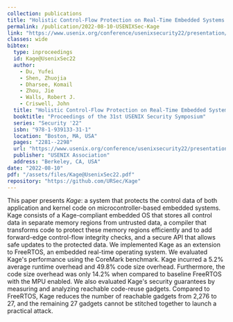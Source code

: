 ```yaml
---
collection: publications
title: "Holistic Control-Flow Protection on Real-Time Embedded Systems with Kage"
permalink: /publication/2022-08-10-USENIXSec-Kage
link: "https://www.usenix.org/conference/usenixsecurity22/presentation/du"
classes: wide
bibtex:
  type: inproceedings
  id: Kage@UsenixSec22
  author:
    - Du, Yufei
    - Shen, Zhuojia
    - Dharsee, Komail
    - Zhou, Jie
    - Walls, Robert J.
    - Criswell, John
  title: "Holistic Control-Flow Protection on Real-Time Embedded Systems with {Kage}"
  booktitle: "Proceedings of the 31st USENIX Security Symposium"
  series: "Security '22"
  isbn: "978-1-939133-31-1"
  location: "Boston, MA, USA"
  pages: "2281--2298"
  url: "https://www.usenix.org/conference/usenixsecurity22/presentation/du"
  publisher: "USENIX Association"
  address: "Berkeley, CA, USA"
date: "2022-08-10"
pdf: "/assets/files/Kage@UsenixSec22.pdf"
repository: "https://github.com/URSec/Kage"
---
```


This paper presents *Kage*: a system that protects the control data of both
application and kernel code on microcontroller-based embedded systems. Kage
consists of a Kage-compliant embedded OS that stores all control data in
separate memory regions from untrusted data, a compiler that transforms code to
protect these memory regions efficiently and to add forward-edge control-flow
integrity checks, and a secure API that allows safe updates to the protected
data. We implemented Kage as an extension to FreeRTOS, an embedded real-time
operating system. We evaluated Kage's performance using the CoreMark benchmark.
Kage incurred a 5.2% average runtime overhead and 49.8% code size overhead.
Furthermore, the code size overhead was only 14.2% when compared to baseline
FreeRTOS with the MPU enabled. We also evaluated Kage's security guarantees by
measuring and analyzing reachable code-reuse gadgets. Compared to FreeRTOS,
Kage reduces the number of reachable gadgets from 2,276 to 27, and the
remaining 27 gadgets cannot be stitched together to launch a practical attack.
